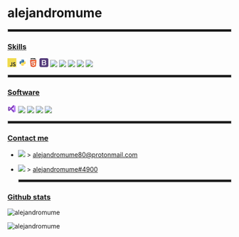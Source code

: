 # alejandromume

  <hr style="height:5px; border: 1px solid #ccc;">

### <ins>Skills

<img height="20" src="https://raw.githubusercontent.com/github/explore/80688e429a7d4ef2fca1e82350fe8e3517d3494d/topics/javascript/javascript.png"> <img height="20" src="https://raw.githubusercontent.com/github/explore/80688e429a7d4ef2fca1e82350fe8e3517d3494d/topics/python/python.png"> <img height = "20" src = "https://raw.githubusercontent.com/github/explore/80688e429a7d4ef2fca1e82350fe8e3517d3494d/topics/html/html.png"> <img height = "20" src = "https://raw.githubusercontent.com/github/explore/80688e429a7d4ef2fca1e82350fe8e3517d3494d/topics/bootstrap/bootstrap.png"> <img height="20" src="https://static-00.iconduck.com/assets.00/c-sharp-c-icon-456x512-9sej0lrz.png"> <img height="20" src="https://cdn.icon-icons.com/icons2/2415/PNG/512/php_plain_logo_icon_146397.png"> <img height="20" src="https://www.clipartmax.com/png/middle/301-3018326_que-una-distribuci%C3%B3n-gnu-linux-es-la-forma-m%C3%A1s-c%C3%B3moda-linux-icon.png"> <img height="20" src="https://i1.wp.com/www.ruhidesain.com/wp-content/uploads/2017/10/nodejs-logo-e1497443346889.png?fit=435%2C473&ssl=1">
<img height="20" src="https://www.kindpng.com/picc/m/355-3557482_flutter-logo-png-transparent-png.png">
  <hr style="height:5px; border: 1px solid #ccc;">
  
### <ins>Software

<img height="20" src="https://raw.githubusercontent.com/AbhishekMaira10/AbhishekMaira10/master/Resources/png/visual-studio.png"> <img height="20" src="https://cdn.icon-icons.com/icons2/2107/PNG/512/file_type_vscode_icon_130084.png"> <img height="20" src="https://resources.jetbrains.com/storage/products/webstorm/img/meta/webstorm_logo_300x300.png"> <img height="20" src="https://upload.wikimedia.org/wikipedia/commons/thumb/1/1d/PyCharm_Icon.svg/1200px-PyCharm_Icon.svg.png"> <img height="20" src="https://upload.wikimedia.org/wikipedia/commons/thumb/c/c9/PhpStorm_Icon.svg/1200px-PhpStorm_Icon.svg.png">
  <hr style="height:5px; border: 1px solid #ccc;">
  
### <ins>Contact me

* <img height="18" src="https://play-lh.googleusercontent.com/wU1g-jkRI73WEWNUKt--vdvZMzbjCgrVbJd9zRrpy63a85G-hXsv0px9mEA6W2l49J8"> >  [alejandromume80@protonmail.com](alejandromume80@protonmail.com)
* <img height="20" src="https://logodownload.org/wp-content/uploads/2017/11/discord-logo-7-1.png"> > [alejandromume#4900](https://discord.gg/HW9zCdRSVa)

  <hr style="height:5px; border: 1px solid #ccc;">
### <ins>Github stats

<p><img src="https://github-readme-stats.vercel.app/api?username=alejandromume&show_icons=true&theme=gruvbox" alt="alejandromume" />
<p><img src="https://github-readme-stats.vercel.app/api/top-langs/?username=alejandromume&layout=compact&show_icons=true&theme=gruvbox" alt="alejandromume" />


<br>
